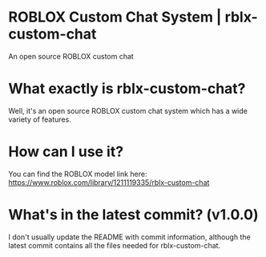 # ROBLOX Custom Chat System | rblx-custom-chat
An open source ROBLOX custom chat

# What exactly is rblx-custom-chat?
Well, it's an open source ROBLOX custom chat system which has a wide variety of features.

# How can I use it?
You can find the ROBLOX model link here: https://www.roblox.com/library/1211119335/rblx-custom-chat

# What's in the latest commit? (v1.0.0)
I don't usually update the README with commit information, although the latest commit contains all the files needed for rblx-custom-chat.
